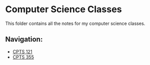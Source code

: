 # Computer Science Classes

This folder contains all the notes for my computer science classes.

## Navigation:

- [CPTS 121](./cpts-121)
- [CPTS 355](./cpts-355)

